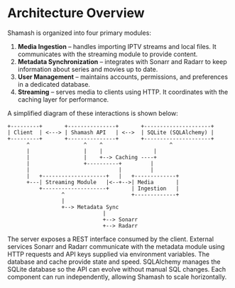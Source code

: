 # Architecture Overview

Shamash is organized into four primary modules:

1. **Media Ingestion** – handles importing IPTV streams and local files. It
   communicates with the streaming module to provide content.
2. **Metadata Synchronization** – integrates with Sonarr and Radarr to keep
   information about series and movies up to date.
3. **User Management** – maintains accounts, permissions, and preferences in a
   dedicated database.
4. **Streaming** – serves media to clients using HTTP. It coordinates with the
   caching layer for performance.

A simplified diagram of these interactions is shown below:

```text
+---------+       +---------------+       +---------------------+
| Client  | <---> | Shamash API   | <-->  | SQLite (SQLAlchemy) |
+---------+       +---------------+       +---------------------+
      ^                 ^    ^                     ^
      |                 |    |                |
      |                 |    +--> Caching ----+
      |                 +----------+         |
      |                            |         |
      |   +--------------------+   |   +-------------+
      +---| Streaming Module   |<--+-->| Media       |
          +--------------------+       | Ingestion   |
                 ^                     +-------------+
                 |
                 +--> Metadata Sync
                              |
                              +--> Sonarr
                              +--> Radarr
```

The server exposes a REST interface consumed by the client. External services
Sonarr and Radarr communicate with the metadata module using HTTP requests and
API keys supplied via environment variables. The database and cache provide
state and speed. SQLAlchemy manages the SQLite database so the API can evolve
without manual SQL changes. Each component can run independently, allowing
Shamash to scale horizontally.
